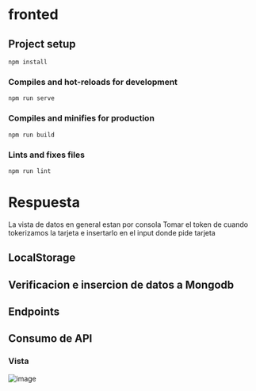 # fronted

## Project setup
```
npm install
```

### Compiles and hot-reloads for development
```
npm run serve
```

### Compiles and minifies for production
```
npm run build
```

### Lints and fixes files
```
npm run lint
```

# Respuesta

La vista de datos en general estan por consola
Tomar el token de cuando tokerizamos la tarjeta e insertarlo en el input donde pide tarjeta

## LocalStorage
## Verificacion e insercion de datos a Mongodb
## Endpoints
## Consumo de API 

### Vista

![image](https://github.com/rondan10/fronted_culqi/assets/64657711/eea0bcc5-0384-4ea2-8e0e-53299209a963)



